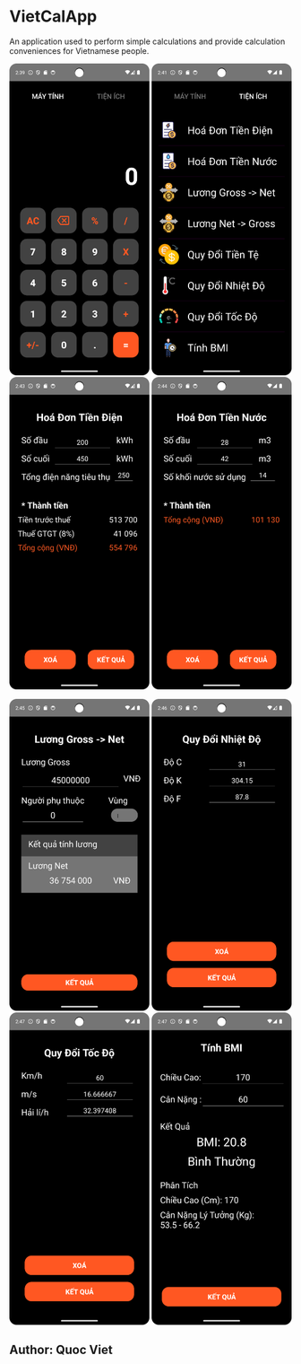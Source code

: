 # VietCalApp
An application used to perform simple calculations and provide calculation conveniences for Vietnamese people.

<img src="https://github.com/QuocViet132/VietCalApp/blob/develop/ImageUI/CalculatorUI.png" alt="CalculatorUI" width="250" />  <img src="https://github.com/QuocViet132/VietCalApp/blob/develop/ImageUI/ExtensionsUI.png" alt="ExtensionsUI.png" width="250" />  <img src="https://github.com/QuocViet132/VietCalApp/blob/develop/ImageUI/ElectriccityBillUI.png" alt="ElectriccityBillUI" width="250" />  <img src="https://github.com/QuocViet132/VietCalApp/blob/develop/ImageUI/WaterBill.png" alt="WaterBill" width="250" />

<img src="https://github.com/QuocViet132/VietCalApp/blob/develop/ImageUI/ConvertGrossToNet.png" alt="ConvertGrossToNet" width="250" />
<img src="https://github.com/QuocViet132/VietCalApp/blob/develop/ImageUI/convertTemperature.png" alt="convertTemperature" width="250" />
<img src="https://github.com/QuocViet132/VietCalApp/blob/develop/ImageUI/convertSpeed.png" alt="convertSpeedt" width="250" />
<img src="https://github.com/QuocViet132/VietCalApp/blob/develop/ImageUI/calculateBmi.png" alt="calculateBmi" width="250" />

## Author: Quoc Viet
